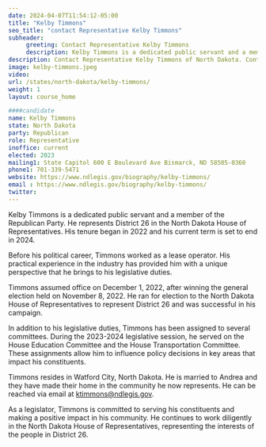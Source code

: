 ```yaml
---
date: 2024-04-07T11:54:12-05:00
title: "Kelby Timmons"
seo_title: "contact Representative Kelby Timmons"
subheader:
     greeting: Contact Representative Kelby Timmons
     description: Kelby Timmons is a dedicated public servant and a member of the Republican Party. He represents District 26 in the North Dakota House of Representatives. His tenure began in 2022 and his current term is set to end in 2024.
description: Contact Representative Kelby Timmons of North Dakota. Contact information for Kelby Timmons includes email address, phone number, and mailing address.
image: kelby-timmons.jpeg
video:
url: /states/north-dakota/kelby-timmons/
weight: 1
layout: course_home

####candidate
name: Kelby Timmons
state: North Dakota
party: Republican
role: Representative
inoffice: current
elected: 2023
mailing1: State Capitol 600 E Boulevard Ave Bismarck, ND 58505-0360
phone1: 701-339-5471
website: https://www.ndlegis.gov/biography/kelby-timmons/
email : https://www.ndlegis.gov/biography/kelby-timmons/
twitter: 
---
```

Kelby Timmons is a dedicated public servant and a member of the Republican Party. He represents District 26 in the North Dakota House of Representatives. His tenure began in 2022 and his current term is set to end in 2024.

Before his political career, Timmons worked as a lease operator. His practical experience in the industry has provided him with a unique perspective that he brings to his legislative duties.

Timmons assumed office on December 1, 2022, after winning the general election held on November 8, 2022. He ran for election to the North Dakota House of Representatives to represent District 26 and was successful in his campaign.

In addition to his legislative duties, Timmons has been assigned to several committees. During the 2023-2024 legislative session, he served on the House Education Committee and the House Transportation Committee. These assignments allow him to influence policy decisions in key areas that impact his constituents.

Timmons resides in Watford City, North Dakota. He is married to Andrea and they have made their home in the community he now represents. He can be reached via email at ktimmons@ndlegis.gov.

As a legislator, Timmons is committed to serving his constituents and making a positive impact in his community. He continues to work diligently in the North Dakota House of Representatives, representing the interests of the people in District 26.

